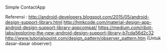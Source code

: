 Simple ContactApp

Referensi : 
http://android-developers.blogspot.com/2015/05/android-design-support-library.html
http://hmkcode.com/material-design-app-android-design-support-library-appcompat/
https://medium.com/ribot-labs/exploring-the-new-android-design-support-library-b7cda56d2c32 
http://www.tutorialspoint.com/design_pattern/observer_pattern.htm (Untuk dasar-dasar observer)

